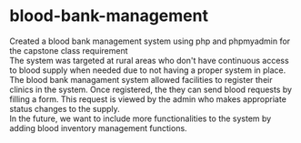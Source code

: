 # blood-bank-management
Created a blood bank management system using php and phpmyadmin for the capstone class requirement
<br>
The system was targeted at rural areas who don't have continuous access to blood supply when needed due to not having a proper system in place. The blood bank managament system allowed facilities to register their clinics in the system. Once registered, the they can send blood requests by filling a form. This request is viewed by the admin who makes appropriate status changes to the supply.
<br>
In the future, we want to include more functionalities to the system by adding blood inventory management functions.
